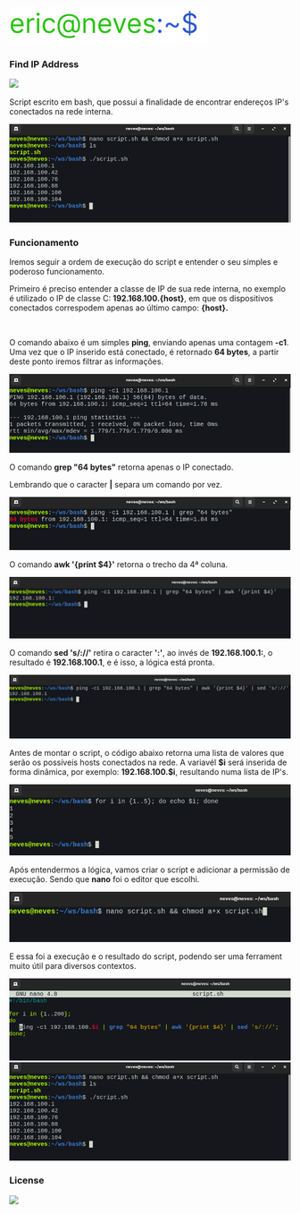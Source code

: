 ![Logo](.github/logo.svg)

### Find IP Address

<div>
    <img src="https://img.shields.io/github/license/ericneves/FINDIPADDRESS?color=green&style=flat-square&logo=appveyor">
</div>

<p>Script escrito em bash, que possui a finalidade de encontrar endereços IP's conectados na rede interna.</p>

![Logo](.github/result.png)

### Funcionamento

<p>Iremos seguir a ordem de execução do script e entender o seu simples e poderoso funcionamento.</p>

<p>Primeiro é preciso entender a classe de IP de sua rede interna, no exemplo é utilizado o IP de classe C: <b>192.168.100.{host}</b>, em que os dispositivos conectados correspodem apenas ao último campo: <b>{host}.</b></p>
<br>
<p>O comando abaixo é um simples <b>ping</b>, enviando apenas uma contagem <b>-c1</b>. Uma vez que o IP inserido está conectado, é retornado <b>64 bytes</b>, a partir deste ponto iremos filtrar as informações.</p>

![Logo](.github/ping.png)

<p>O comando <b>grep "64 bytes"</b> retorna apenas o IP conectado.</p>
<p>Lembrando que o caracter <b>|</b> separa um comando por vez.</p>

![Logo](.github/grep.png)

<p>O comando <b>awk '{print $4}'</b> retorna o trecho da 4ª coluna.</p>

![Logo](.github/awk.png)

<p>O comando <b>sed 's/://'</b> retira o caracter <b>':'</b>, ao invés de <b>192.168.100.1:</b>, o resultado é <b>192.168.100.1</b>, e é isso, a lógica está pronta.</p>

![Logo](.github/sed.png)

<p>Antes de montar o script, o código abaixo retorna uma lista de valores que serão os possíveis hosts conectados na rede. A variavél <b>$i</b> será inserida de forma dinâmica, por exemplo: <b>192.168.100.$i</b>, resultando numa lista de IP's.</p>

![Logo](.github/for.png)

<p>Após entendermos a lógica, vamos criar o script e adicionar a permissão de execução. Sendo que <b>nano</b> foi o editor que escolhi.</p>

![Logo](.github/chmod.png)

<p>E essa foi a execução e o resultado do script, podendo ser uma ferrament muito útil para diversos contextos.</p>

![Logo](.github/script.png)
![Logo](.github/result.png)

### License

<img src="https://img.shields.io/github/license/ericneves/FINDIPADDRESS?color=green&style=flat-square&logo=appveyor">